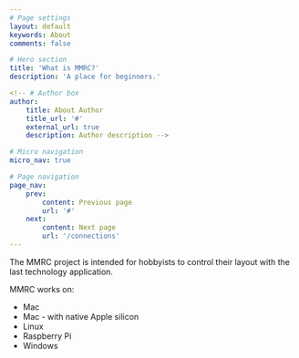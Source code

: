 ```yaml
---
# Page settings
layout: default
keywords: About
comments: false

# Hero section
title: 'What is MMRC?'
description: 'A place for beginners.'

<!-- # Author box
author:
    title: About Author
    title_url: '#'
    external_url: true
    description: Author description -->

# Micro navigation
micro_nav: true

# Page navigation
page_nav:
    prev:
        content: Previous page
        url: '#'
    next:
        content: Next page
        url: '/connections'
---
```

The MMRC project is intended for hobbyists to control their layout with the last technology application. 

MMRC works on:

- Mac
- Mac - with native Apple silicon
- Linux
- Raspberry Pi
- Windows
